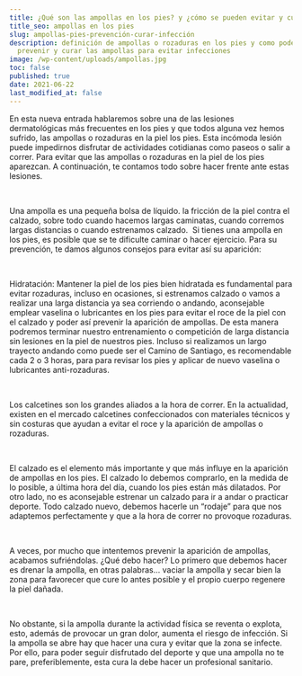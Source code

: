 ```yaml
---
title: ¿Qué son las ampollas en los pies? y ¿cómo se pueden evitar y curar?
title_seo: ampollas en los pies
slug: ampollas-pies-prevención-curar-infección
description: definición de ampollas o rozaduras en los pies y como podemos
  prevenir y curar las ampollas para evitar infecciones
image: /wp-content/uploads/ampollas.jpg
toc: false
published: true
date: 2021-06-22
last_modified_at: false
---
```

En esta nueva entrada hablaremos sobre una de las lesiones dermatológicas más frecuentes en los pies y que todos alguna vez hemos sufrido, las ampollas o rozaduras en la piel los pies. Esta incómoda lesión puede impedirnos disfrutar de actividades cotidianas como paseos o salir a correr. Para evitar que las ampollas o rozaduras en la piel de los pies aparezcan. A continuación, te contamos todo sobre hacer frente ante estas lesiones.

 

Una ampolla es una pequeña bolsa de líquido. la fricción de la piel contra el calzado, sobre todo cuando hacemos largas caminatas, cuando corremos largas distancias o cuando estrenamos calzado.  Si tienes una ampolla en los pies, es posible que se te dificulte caminar o hacer ejercicio. Para su prevención, te damos algunos consejos para evitar así su aparición:

 

Hidratación: Mantener la piel de los pies bien hidratada es fundamental para evitar rozaduras, incluso en ocasiones, si estrenamos calzado o vamos a realizar una larga distancia ya sea corriendo o andando, aconsejable emplear vaselina o lubricantes en los pies para evitar el roce de la piel con el calzado y poder así prevenir la aparición de ampollas. De esta manera podremos terminar nuestro entrenamiento o competición de larga distancia sin lesiones en la piel de nuestros pies. Incluso si realizamos un largo trayecto andando como puede ser el Camino de Santiago, es recomendable cada 2 o 3 horas, para para revisar los pies y aplicar de nuevo vaselina o lubricantes anti-rozaduras.

 

Los calcetines son los grandes aliados a la hora de correr. En la actualidad, existen en el mercado calcetines confeccionados con materiales técnicos y sin costuras que ayudan a evitar el roce y la aparición de ampollas o rozaduras.

 

El calzado es el elemento más importante y que más influye en la aparición de ampollas en los pies. El calzado lo debemos comprarlo, en la medida de lo posible, a última hora del día, cuando los pies están más dilatados. Por otro lado, no es aconsejable estrenar un calzado para ir a andar o practicar deporte. Todo calzado nuevo, debemos hacerle un “rodaje” para que nos adaptemos perfectamente y que a la hora de correr no provoque rozaduras.

 

A veces, por mucho que intentemos prevenir la aparición de ampollas, acabamos sufriéndolas. ¿Qué debo hacer? Lo primero que debemos hacer es drenar la ampolla, en otras palabras… vaciar la ampolla y secar bien la zona para favorecer que cure lo antes posible y el propio cuerpo regenere la piel dañada.

 

No obstante, si la ampolla durante la actividad física se reventa o explota, esto, además de provocar un gran dolor, aumenta el riesgo de infección. Si la ampolla se abre hay que hacer una cura y evitar que la zona se infecte. Por ello, para poder seguir disfrutado del deporte y que una ampolla no te pare, preferiblemente, esta cura la debe hacer un profesional sanitario.